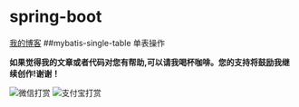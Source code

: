 # spring-boot
[我的博客](http://blog.csdn.net/je_ge "JE-GE的浆糊") 
##mybatis-single-table	     	单表操作

**如果觉得我的文章或者代码对您有帮助,可以请我喝杯咖啡。您的支持将鼓励我继续创作!谢谢！**


![](http://img.blog.csdn.net/20161120140715209 "微信打赏")
![](http://img.blog.csdn.net/20161120140741975 "支付宝打赏")
